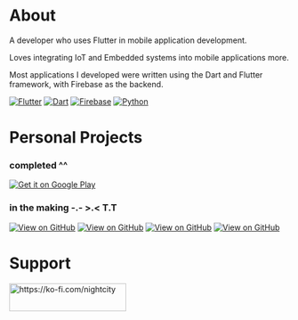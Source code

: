 <h1 align="left">About</h1>

A developer who uses Flutter in mobile application development.

Loves integrating IoT and Embedded systems into mobile applications more.

Most applications I developed were written using the Dart and Flutter framework, with Firebase as the backend.

[![Flutter](https://img.shields.io/badge/Flutter-02569B?style=for-the-badge&logo=flutter&logoColor=white)](https://flutter.dev)
[![Dart](https://img.shields.io/badge/Dart-0175C2?style=for-the-badge&logo=dart&logoColor=white)](https://dart.dev)
[![Firebase](https://img.shields.io/badge/Firebase-FFCA28?style=for-the-badge&logo=firebase&logoColor=black)](https://firebase.google.com)
[![Python](https://img.shields.io/badge/Python-3776AB?style=for-the-badge&logo=python&logoColor=white)](https://www.python.org)


<!-- <h3 align="left">Statistics:</h3>

<p align="left">
<!--   <img src="https://github-readme-stats.vercel.app/api?username=Tristaaaaan&hide_title=false&hide_rank=false&show_icons=true&include_all_commits=true&count_private=true&disable_animations=false&theme=dracula&locale=en&hide_border=false&order=1" height="150" alt="stats graph"  /> -->
  <!-- <img src="https://github-readme-stats.vercel.app/api/top-langs?username=Tristaaaaan&locale=en&hide_title=false&layout=compact&card_width=320&langs_count=5&theme=dracula&hide_border=false&order=2" height="150" alt="languages graph"  />
</p>-->

<h1 align="left">Personal Projects</h1>

<h3 align="left">completed ^^</h3>

[![Get it on Google Play](https://img.shields.io/badge/Google_Play-Tristan's-34A853?style=for-the-badge&logo=googleplay)](https://play.google.com/store/apps/developer?id=Tristan%27s&hl=en) 

<h3 align="left">in the making -.- >.< T.T </h3>

[![View on GitHub](https://img.shields.io/badge/GitHub-Elements-181717?style=for-the-badge&logo=github)](https://github.com/Tristaaaaan/elements) [![View on GitHub](https://img.shields.io/badge/GitHub-LetterChase-181717?style=for-the-badge&logo=github)](https://github.com/Tristaaaaan/letterchase) [![View on GitHub](https://img.shields.io/badge/GitHub-Tugtugan-181717?style=for-the-badge&logo=github)](https://github.com/Tristaaaaan/tugtugan) [![View on GitHub](https://img.shields.io/badge/GitHub-AThousandWords-181717?style=for-the-badge&logo=github)](https://github.com/Tristaaaaan/athousandwords)

<h1 align="left">Support</h1>

<p>
  <a href="https://ko-fi.com/nightcity"> <img align="left" src="https://cdn.ko-fi.com/cdn/kofi3.png?v=3" height="50" width="210" alt="https://ko-fi.com/nightcity" />
  </a> 
</p>






